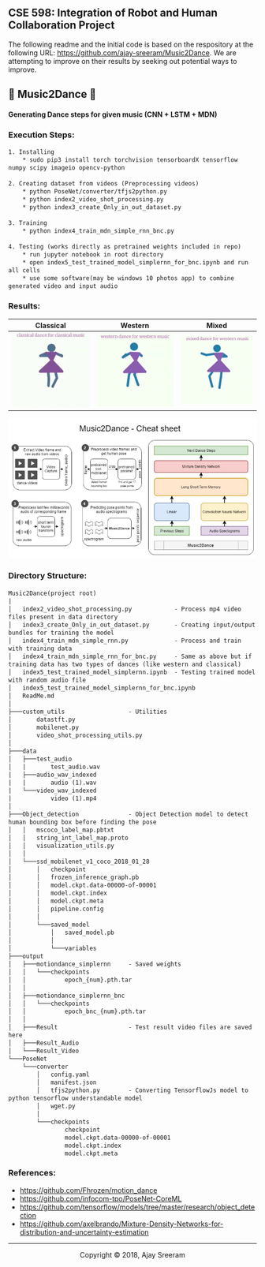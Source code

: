 ## CSE 598: Integration of Robot and Human Collaboration Project

The following readme and the initial code is based on the respository at the following URL: https://github.com/ajay-sreeram/Music2Dance. We are attempting to improve on their results by seeking out potential ways to improve.

## :dancers: Music2Dance :dancer:
#### Generating Dance steps for given music (CNN + LSTM + MDN)

### Execution Steps:

    1. Installing
        * sudo pip3 install torch torchvision tensorboardX tensorflow numpy scipy imageio opencv-python
   
    2. Creating dataset from videos (Preprocessing videos)
        * python PoseNet/converter/tfjs2python.py
        * python index2_video_shot_processing.py
        * python index3_create_Only_in_out_dataset.py

    3. Training
        * python index4_train_mdn_simple_rnn_bnc.py

    4. Testing (works directly as pretrained weights included in repo)
        * run jupyter notebook in root directory
        * open index5_test_trained_model_simplernn_for_bnc.ipynb and run all cells
        * use some software(may be windows 10 photos app) to combine generated video and input audio

### Results:

| Classical | Western | Mixed |
|:---:|:---:|:---:|
|[![Music2Dance Classical](images/classical.gif)](https://www.youtube.com/watch?v=Db79bIJvxdw) | [![Music2Dance Western](images/western.gif)](https://www.youtube.com/watch?v=qbWkt3RPPOw) | [![Music2Dance Mixed](images/mixed.gif)](https://www.youtube.com/watch?v=FqOioNX1FAI)

![Music2Dance Cheat Sheet](images/Music2Dance_cheatsheet.jpg?raw=true "Music2Dance Cheat Sheet")

### Directory Structure:
```
Music2Dance(project root)
|
│   index2_video_shot_processing.py            - Process mp4 video files present in data directory
│   index3_create_Only_in_out_dataset.py       - Creating input/output bundles for training the model
│   index4_train_mdn_simple_rnn.py             - Process and train with training data
│   index4_train_mdn_simple_rnn_for_bnc.py     - Same as above but if training data has two types of dances (like western and classical)
│   index5_test_trained_model_simplernn.ipynb  - Testing trained model with random audio file
│   index5_test_trained_model_simplernn_for_bnc.ipynb
│   ReadMe.md
│
├───custom_utils                  - Utilities
│       datastft.py
│       mobilenet.py
│       video_shot_processing_utils.py
│
├───data
│   ├───test_audio
│   |       test_audio.wav
|   ├───audio_wav_indexed
|   |       audio (1).wav
|   └───video_wav_indexed
|           video (1).mp4
│
├───Object_detection              - Object Detection model to detect human bounding box before finding the pose 
│   │   mscoco_label_map.pbtxt
│   │   string_int_label_map.proto
│   │   visualization_utils.py
│   │
│   └───ssd_mobilenet_v1_coco_2018_01_28
│       │   checkpoint
│       │   frozen_inference_graph.pb
│       │   model.ckpt.data-00000-of-00001
│       │   model.ckpt.index
│       │   model.ckpt.meta
│       │   pipeline.config
│       │
│       └───saved_model
│           │   saved_model.pb
│           │
│           └───variables
├───output
│   ├───motiondance_simplernn     - Saved weights
│   │   └───checkpoints
│   │           epoch_{num}.pth.tar
│   │
│   ├───motiondance_simplernn_bnc
│   │   └───checkpoints
│   │           epoch_bnc_{num}.pth.tar
│   │
│   ├───Result                    - Test result video files are saved here
│   ├───Result_Audio
│   └───Result_Video
└───PoseNet
    └───converter
        │   config.yaml
        │   manifest.json
        │   tfjs2python.py        - Converting TensorflowJs model to python tensorflow understandable model
        │   wget.py
        │
        └───checkpoints
                checkpoint
                model.ckpt.data-00000-of-00001
                model.ckpt.index
                model.ckpt.meta        
```

### References:

* https://github.com/Fhrozen/motion_dance
* https://github.com/infocom-tpo/PoseNet-CoreML
* https://github.com/tensorflow/models/tree/master/research/object_detection
* https://github.com/axelbrando/Mixture-Density-Networks-for-distribution-and-uncertainty-estimation 

---
<p align="center">
  Copyright © 2018, Ajay Sreeram
</p>
